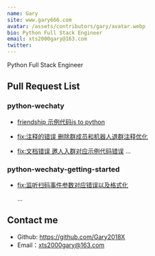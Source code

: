 ```yaml
---
name: Gary
site: www.gary666.com
avatar: /assets/contributors/gary/avatar.webp
bio: Python Full Stack Engineer
email: xts2000gary@163.com
twitter:   
---
```


Python Full Stack Engineer

## Pull Request List

### python-wechaty

- [friendship 示例代码js to python](https://github.com/wechaty/python-wechaty/pull/327)

- [fix:注释的错误 删除群成员和机器人退群注释优化](https://github.com/wechaty/python-wechaty/pull/325)
- [fix:文档错误 邀人入群对应示例代码错误](https://github.com/wechaty/python-wechaty/pull/324)
  ...

### python-wechaty-getting-started

- [fix:监听扫码事件参数对应错误以及格式化](https://github.com/wechaty/python-wechaty-getting-started/pull/76)

  ...

## Contact me

- Github: <https://github.com/Gary2018X>
- Email：<xts2000gary@163.com>
